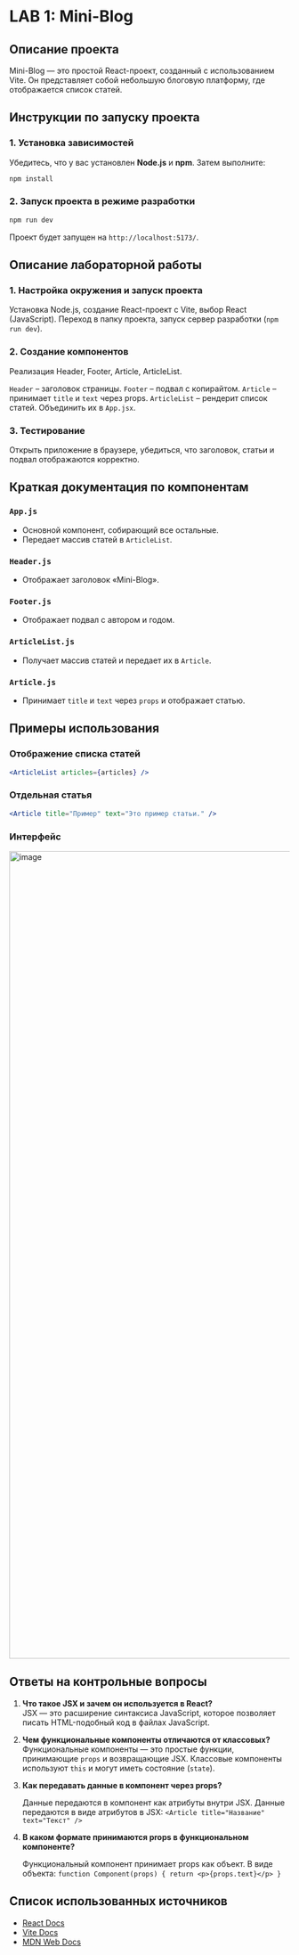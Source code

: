 # LAB 1: Mini-Blog

## Описание проекта
Mini-Blog — это простой React-проект, созданный с использованием Vite. Он представляет собой небольшую блоговую платформу, где отображается список статей. 

## Инструкции по запуску проекта
### 1. Установка зависимостей
Убедитесь, что у вас установлен **Node.js** и **npm**. Затем выполните:
```sh
npm install
```

### 2. Запуск проекта в режиме разработки
```sh
npm run dev
```
Проект будет запущен на `http://localhost:5173/`.

## Описание лабораторной работы

### 1. Настройка окружения и запуск проекта
Установка Node.js, создание React-проект с Vite, выбор React (JavaScript). Переход в папку проекта, запуск сервер разработки (`npm run dev`).

### 2. Создание компонентов
Реализация Header, Footer, Article, ArticleList.

`Header` – заголовок страницы.
`Footer` – подвал с копирайтом.
`Article` – принимает `title` и `text` через props.
`ArticleList` – рендерит список статей.
Объединить их в `App.jsx`.

### 3. Тестирование
Открыть приложение в браузере, убедиться, что заголовок, статьи и подвал отображаются корректно.

## Краткая документация по компонентам

### `App.js`
- Основной компонент, собирающий все остальные.
- Передает массив статей в `ArticleList`.

### `Header.js`
- Отображает заголовок «Mini-Blog».

### `Footer.js`
- Отображает подвал с автором и годом.

### `ArticleList.js`
- Получает массив статей и передает их в `Article`.

### `Article.js`
- Принимает `title` и `text` через `props` и отображает статью.

## Примеры использования
### Отображение списка статей
```jsx
<ArticleList articles={articles} />
```
### Отдельная статья
```jsx
<Article title="Пример" text="Это пример статьи." />
```

### Интерфейс
<img width="1450" alt="image" src="https://github.com/user-attachments/assets/acb75b6b-b797-416c-b1b5-e8e449352059" />


## Ответы на контрольные вопросы
1. **Что такое JSX и зачем он используется в React?**  
   JSX — это расширение синтаксиса JavaScript, которое позволяет писать HTML-подобный код в файлах JavaScript.
2. **Чем функциональные компоненты отличаются от классовых?**  
   Функциональные компоненты — это простые функции, принимающие `props` и возвращающие JSX. Классовые компоненты используют `this` и могут иметь состояние (`state`).
3. **Как передавать данные в компонент через props?**
   
   Данные передаются в компонент как атрибуты внутри JSX.
   Данные передаются в виде атрибутов в JSX: `<Article title="Название" text="Текст" />`
5. **В каком формате принимаются props в функциональном компоненте?**
   
   Функциональный компонент принимает props как объект.
   В виде объекта: `function Component(props) { return <p>{props.text}</p> }`

##  Список использованных источников
- [React Docs](https://react.dev/)
- [Vite Docs](https://vitejs.dev/)
- [MDN Web Docs](https://developer.mozilla.org/)
